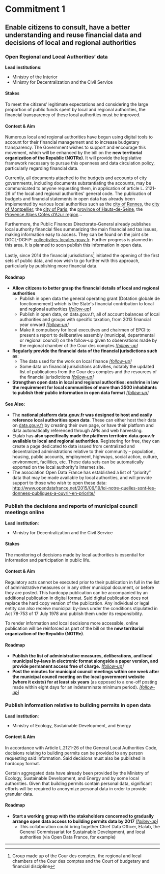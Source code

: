# Commitment 1

## Enable citizens to consult, have a better understanding and reuse financial data and decisions of local and regional authorities

### Open Regional and Local Authorities’ data

**Lead institutions**:
- Ministry of the Interior
- Ministry for Decentralization and the Civil Service

#### Stakes

To meet the citizens’ legitimate expectations and considering the large proportion of public funds spent by local and regional authorities, the financial transparency of these local authorities must be improved.

#### Context & Aim

Numerous local and regional authorities have begun using digital tools to account for their financial management and to increase budgetary transparency. The Government wishes to support and encourage this movement, which will be enhanced by the bill on the **new territorial organization of the Republic (NOTRe)**. It will provide the legislative framework necessary to pursue this openness and data circulation policy, particularly regarding financial data.  

Currently, all documents attached to the budgets and accounts of city governments, including documents substantiating the accounts, may be communicated to anyone requesting them, in application of article L. 2121-26 of the local and regional authorities' general code. The publication of budgets and financial statements in open data has already been implemented by various local authorities such as the [city of Rennes](http://www.data.rennes-metropole.fr/), the [city of Montpellier](http://montpellier.territoirenumerique.org/), the [city of Paris]((http://opendata.paris.fr/)), the [province of Hauts-de-Seine](http://opendata.hauts-de-seine.net/), the [Provence Alpes Côtes d'Azur region](http://opendata.regionpaca.fr/)…

Furthermore, the Public Finances Directorate-General already publishes local authority financial files summarizing the main financial and tax issues, making information easy to access. They can be found on the joint site DGCL-DGFiP: [collectivites-locales.gouv.fr](http://www.collectivites-locales.gouv.fr/). Further progress is planned in this area. It is planned to soon publish this information in open data.

Lastly, since 2014 the financial jurisdictions[^1] initiated the opening of the first sets of public data, and now wish to go further with this approach, particularly by publishing more financial data.

#### Roadmap

- **Allow citizens to better grasp the financial details of local and regional authorities**
    - Publish in open data the general operating grant (Dotation globale de fonctionnement) which is the State's financial contribution to local and regional authorities
    _[[follow-up](https://git.framasoft.org/etalab/suivi/issues/111)]_
    - Publish in open data, on data.gouv.fr, all of account balances of local authorities and groups with specific taxation, from 2013 financial year onward
    _[[follow-up](https://git.framasoft.org/etalab/suivi/issues/112)]_
    - Make it compulsory for local executives and chairmen of EPCI  to present a report to deliberative assembly (municipal, departmental or regional council) on the follow-up given to observations made by the regional chamber of the Cour des comptes
    _[[follow-up](https://git.framasoft.org/etalab/suivi/issues/113)]_
- **Regularly provide the financial data of the financial jurisdictions such as**:
    - The data used for the work on local finance
    _[[follow-up](https://git.framasoft.org/etalab/suivi/issues/114)]_
    - Some data on financial jurisdictions activities, notably the updated list of publications from the Cour des comptes and the resources of the financial jurisdictions
    _[[follow-up](https://git.framasoft.org/etalab/suivi/issues/115)]_
- **Strengthen open data in local and regional authorities: enshrine in law the requirement for local communities of more than 3500 inhabitants to publish their public information in open data format**
_[[follow-up](https://git.framasoft.org/etalab/suivi/issues/116)]_

#### See Also:

- The **national platform data.gouv.fr was designed to host and easily reference local authorities open data**. These can either host their data on [data.gouv.fr](http://www.data.gouv.fr/) by creating their own page, or have their platform and data automatically referenced through APIs and web harvesting.
- Etalab has **also specifically made the platform territoire.data.gouv.fr available to local and regional authorities**. Registering for free, they can create a page dedicated to data issued from centralized and decentralized administrations relative to their community – population, housing, public accounts, employment, highways, social action, culture, environment, facilities, etc. These data sets can be automatically exported on the local authority's Internet site.
- The association Open Data France has established a list of “priority” data that may be made available by local authorities, and will provide support to those who wish to open these data: http://www.opendatafrance.net/2015/06/19/loi-notre-quelles-sont-les-donnees-publiques-a-ouvrir-en-priorite/

### Publish the decisions and reports of municipal council meetings online

**Lead institution**:
- Ministry for Decentralization and the Civil Service

#### Stakes

The monitoring of decisions made by local authorities is essential for information and participation in public life.

#### Context & Aim

Regulatory acts cannot be executed prior to their publication in full in the list of administrative measures or in any other municipal document, or before they are posted. This hardcopy publication can be accompanied by an additional publication in digital format. Said digital publication does not replace the hard copy version of the publication. Any individual or legal entity can also receive municipal by-laws under the conditions stipulated in Act 78-753 of 17 July 1978 and publish them under its responsibility.

To render information and local decisions more accessible, online publication will be reinforced as part of the bill on the **new territorial organization of the Republic (NOTRe)**.

#### Roadmap

- **Publish the list of administrative measures, deliberations, and local municipal by-laws in electronic format alongside a paper version, and provide permanent access free of charge.**
_[[follow-up](https://git.framasoft.org/etalab/suivi/issues/117)]_
- **Post the minutes for municipal council meetings within one week after the municipal council meeting on the local government website (where it exists) for at least six years** (as opposed to a one-off posting made within eight days for an indeterminate minimum period).
_[[follow-up](https://git.framasoft.org/etalab/suivi/issues/118)]_

### Publish information relative to building permits in open data

**Lead institution**:
- Ministry of Ecology, Sustainable Development, and Energy

#### Context & Aim

In accordance with Article L.2121-26 of the General Local Authorities Code, decisions relating to building permits can be provided to any person requesting said information. Said decisions must also be published in hardcopy format.

Certain aggregated data have already been provided by the Ministry of Ecology, Sustainable Development, and Energy and by some local authorities. Given that building permits contain personal data, significant efforts will be required to anonymize personal data in order to provide granular data.

#### Roadmap

- **Start a working group with the stakeholders concerned to gradually arrange open data access to building permits data by 2017**
_[[follow-up](https://git.framasoft.org/etalab/suivi/issues/119)]_  
    - This collaboration could bring together Chief Data Officer, Etalab, the General Commissariat for Sustainable Development, and local authorities (via Open Data France, for example)

----

[^1]: Group made up of the Cour des comptes, the regional and local chambers of the Cour des comptes and the Court of budgetary and financial discipline